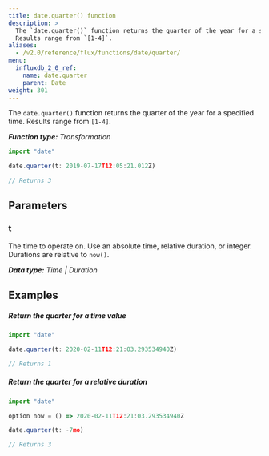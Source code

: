 ```yaml
---
title: date.quarter() function
description: >
  The `date.quarter()` function returns the quarter of the year for a specified time.
  Results range from `[1-4]`.
aliases:
  - /v2.0/reference/flux/functions/date/quarter/
menu:
  influxdb_2_0_ref:
    name: date.quarter
    parent: Date
weight: 301
---
```


The `date.quarter()` function returns the quarter of the year for a specified time.
Results range from `[1-4]`.

_**Function type:** Transformation_  

```js
import "date"

date.quarter(t: 2019-07-17T12:05:21.012Z)

// Returns 3
```

## Parameters

### t
The time to operate on.
Use an absolute time, relative duration, or integer.
Durations are relative to `now()`.

_**Data type:** Time | Duration_

## Examples

##### Return the quarter for a time value
```js
import "date"

date.quarter(t: 2020-02-11T12:21:03.293534940Z)

// Returns 1
```

##### Return the quarter for a relative duration
```js
import "date"

option now = () => 2020-02-11T12:21:03.293534940Z

date.quarter(t: -7mo)

// Returns 3
```
